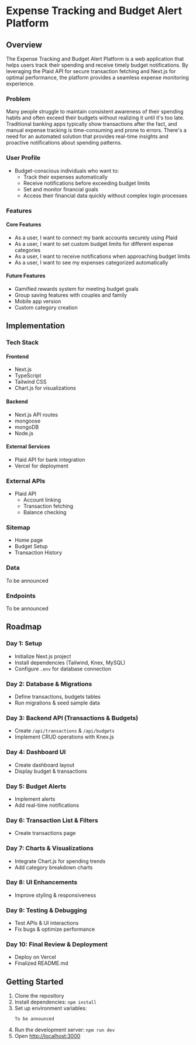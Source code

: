 # Expense Tracking and Budget Alert Platform

## Overview

The Expense Tracking and Budget Alert Platform is a web application that helps users track their spending and receive timely budget notifications. By leveraging the Plaid API for secure transaction fetching and Next.js for optimal performance, the platform provides a seamless expense monitoring experience.

### Problem

Many people struggle to maintain consistent awareness of their spending habits and often exceed their budgets without realizing it until it's too late. Traditional banking apps typically show transactions after the fact, and manual expense tracking is time-consuming and prone to errors. There's a need for an automated solution that provides real-time insights and proactive notifications about spending patterns.

### User Profile

- Budget-conscious individuals who want to:
  - Track their expenses automatically
  - Receive notifications before exceeding budget limits
  - Set and monitor financial goals
  - Access their financial data quickly without complex login processes

### Features

#### Core Features

- As a user, I want to connect my bank accounts securely using Plaid
- As a user, I want to set custom budget limits for different expense categories
- As a user, I want to receive notifications when approaching budget limits
- As a user, I want to see my expenses categorized automatically

#### Future Features

- Gamified rewards system for meeting budget goals
- Group saving features with couples and family
- Mobile app version
- Custom category creation

## Implementation

### Tech Stack

#### Frontend

- Next.js
- TypeScript
- Tailwind CSS
- Chart.js for visualizations

#### Backend

- Next.js API routes
- mongoose
- mongoDB
- Node.js

#### External Services

- Plaid API for bank integration
- Vercel for deployment

### External APIs

- Plaid API
  - Account linking
  - Transaction fetching
  - Balance checking

### Sitemap

- Home page
- Budget Setup
- Transaction History

### Data

To be announced

### Endpoints

To be announced

## Roadmap

### **Day 1: Setup**

- Initialize Next.js project
- Install dependencies (Tailwind, Knex, MySQL)
- Configure `.env` for database connection

### **Day 2: Database & Migrations**

- Define transactions, budgets tables
- Run migrations & seed sample data

### **Day 3: Backend API (Transactions & Budgets)**

- Create `/api/transactions` & `/api/budgets`
- Implement CRUD operations with Knex.js

### **Day 4: Dashboard UI**

- Create dashboard layout
- Display budget & transactions

### **Day 5: Budget Alerts**

- Implement alerts
- Add real-time notifications

### **Day 6: Transaction List & Filters**

- Create transactions page

### **Day 7: Charts & Visualizations**

- Integrate Chart.js for spending trends
- Add category breakdown charts

### **Day 8: UI Enhancements**

- Improve styling & responsiveness

### **Day 9: Testing & Debugging**

- Test APIs & UI interactions
- Fix bugs & optimize performance

### **Day 10: Final Review & Deployment**

- Deploy on Vercel
- Finalized README.md

## Getting Started

1. Clone the repository
2. Install dependencies: `npm install`
3. Set up environment variables:
   ```
   To be announced
   ```
4. Run the development server: `npm run dev`
5. Open [http://localhost:3000](http://localhost:3000)
